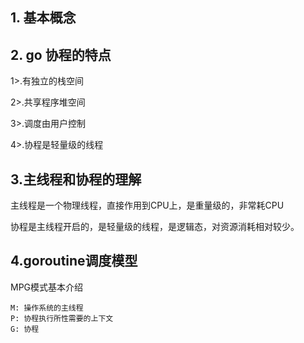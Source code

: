 ## 1. 基本概念

## 2. go 协程的特点

1>.有独立的栈空间


2>.共享程序堆空间

3>.调度由用户控制

4>.协程是轻量级的线程

## 3.主线程和协程的理解

主线程是一个物理线程，直接作用到CPU上，是重量级的，非常耗CPU

协程是主线程开启的，是轻量级的线程，是逻辑态，对资源消耗相对较少。

## 4.goroutine调度模型

MPG模式基本介绍

```
M: 操作系统的主线程
P: 协程执行所性需要的上下文
G: 协程

```